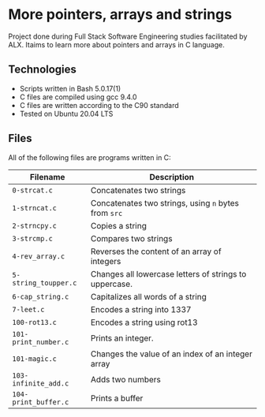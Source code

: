 # More pointers, arrays and strings

Project done during Full Stack Software Engineering studies facilitated by ALX. Itaims to learn more  about pointers and arrays in C language.

## Technologies

* Scripts written in Bash 5.0.17(1)
* C files are compiled using gcc 9.4.0
* C files are written according to the C90 standard
* Tested on Ubuntu 20.04 LTS
## Files

All of the following files are programs written in C:

Filename | Description
--- | ---
`0-strcat.c` | Concatenates two strings
`1-strncat.c` | Concatenates two strings, using `n` bytes from `src`
`2-strncpy.c` | Copies a string
`3-strcmp.c` | Compares two strings
`4-rev_array.c` | Reverses the content of an array of integers
`5-string_toupper.c` | Changes all lowercase letters of strings to uppercase.
`6-cap_string.c` | Capitalizes all words of a string
`7-leet.c` | Encodes a string into 1337
`100-rot13.c` | Encodes a string using rot13
`101-print_number.c` | Prints an integer.
`101-magic.c` | Changes the value of an index of an integer array
`103-infinite_add.c` | Adds two numbers
`104-print_buffer.c` | Prints a buffer
